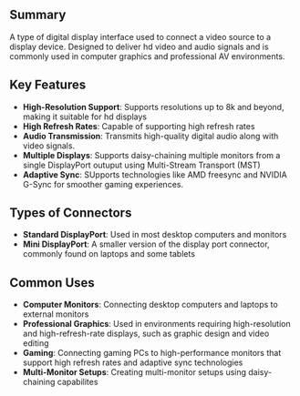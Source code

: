 ## Summary
A type of digital display interface used to connect a video source to a display device.  Designed to deliver hd video and audio signals and is commonly used in computer graphics and professional AV environments.

## Key Features
- **High-Resolution Support**: Supports resolutions up to 8k and beyond, making it suitable for hd displays
- **High Refresh Rates**: Capable of supporting high refresh rates
- **Audio Transmission**: Transmits high-quality digital audio along with  video signals.
- **Multiple Displays**: Supports daisy-chaining multiple monitors from a single DisplayPort outuput using Multi-Stream Transport (MST)
- **Adaptive Sync**: SUpports technologies like AMD freesync and  NVIDIA G-Sync for smoother gaming experiences.

## Types of Connectors
- **Standard DisplayPort**: Used in most desktop computers and monitors
- **Mini DisplayPort**: A smaller version of the display port connector, commonly found on laptops and some tablets

## Common Uses
- **Computer Monitors**: Connecting desktop computers and laptops to external monitors
- **Professional Graphics**: Used in environments requiring high-resolution and high-refresh-rate displays, such as graphic design and video editing
- **Gaming**: Connecting  gaming PCs to high-performance  monitors that support high refresh rates and adaptive sync technologies
- **Multi-Monitor Setups**: Creating multi-monitor setups using daisy-chaining capabilites